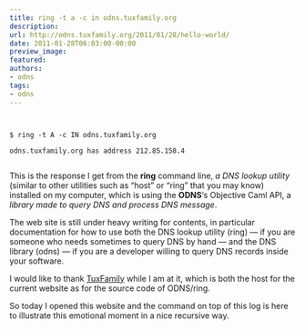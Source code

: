 ```yaml
---
title: ring -t a -c in odns.tuxfamily.org
description:
url: http://odns.tuxfamily.org/2011/01/28/hello-world/
date: 2011-01-28T06:03:00-00:00
preview_image:
featured:
authors:
- odns
tags:
- odns
---
```


<p><code><br/>
$ ring -t A -c IN odns.tuxfamily.org<br/>
odns.tuxfamily.org has address 212.85.158.4<br/>
</code></p>
<p>This is the response I get from the <strong>ring</strong> command line, <em>a DNS lookup utility</em> (similar to other utilities such as &ldquo;host&rdquo; or &ldquo;ring&rdquo; that you may know) installed on my computer, which is using the <strong>ODNS</strong>&lsquo;s Objective Caml API, a <em>library made to query DNS and process DNS message</em>.</p>
<p>The web site is still under heavy writing for contents, in particular documentation for how to use both the DNS lookup utility (ring) &mdash;&nbsp;if you are someone who needs sometimes to query DNS by hand&nbsp;&mdash; and the DNS library (odns) &mdash;&nbsp;if you are a developer willing to query DNS records inside your software.</p>
<p>I would like to thank <a href="http://tuxfamily.org">TuxFamily</a> while I am at it, which is both the host for the current website as for the source code of ODNS/ring.</p>
<p>So today I opened this website and the command on top of this log is here to illustrate this emotional moment in a nice recursive way.</p>

